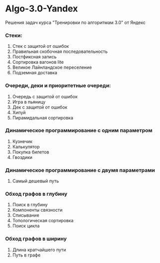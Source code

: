 # Algo-3.0-Yandex
Решения задач курса "Тренировки по алгоритмам 3.0" от Яндекс
### Стеки:
1. Стек с защитой от ошибок
2. Правильная скобочная последовательность
3. Постфиксная запись
4. Сортировка вагонов lite
5. Великое Лайнландское переселение
6. Подземная доставка
### Очереди, деки и приоритетные очереди:
1. Очередь с защитой от ошибок
2. Игра в пьяницу
3. Дек с защитой от ошибок
4. Хипуй
5. Пирамидальная сортировка
###	Динамическое программирование с одним параметром
1. Кузнечик
2. Калькулятор
3. Покупка билетов
4. Гвоздики
### Динамическое программирование с двумя параметрами
1. Самый дешевый путь
### Обход графов в глубину
1. Поиск в глубину
2. Компоненты связности
3. Списывание
4. Топологическая сортировка
5. Поиск цикла
### Обход графов в ширину
1. Длина кратчайшего пути
2. Путь в графе
